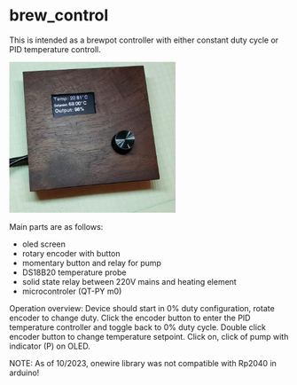 # brew_control
This is intended as a brewpot controller with either constant duty cycle or PID temperature controll.

<img src=https://raw.githubusercontent.com/ssk8/project_pics/main/brew_control.jpeg  width="300"/> 

Main parts are as follows:
- oled screen
- rotary encoder with button
- momentary button and relay for pump
- DS18B20 temperature probe
- solid state relay between 220V mains and heating element
- microcontroler (QT-PY m0)

Operation overview:
Device should start in 0% duty configuration, rotate encoder to change duty. Click the encoder button to enter the PID temperature controller and toggle back to 0% duty cycle. Double click encoder button to change temperature setpoint.
Click on, click of pump with indicator (P) on OLED.

NOTE: As of 10/2023, onewire library was not compatible with Rp2040 in arduino!

